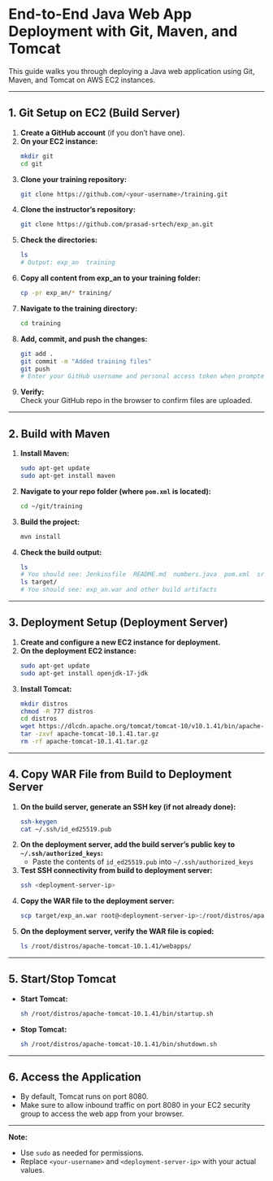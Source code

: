 # End-to-End Java Web App Deployment with Git, Maven, and Tomcat

This guide walks you through deploying a Java web application using Git, Maven, and Tomcat on AWS EC2 instances.

---

## 1. Git Setup on EC2 (Build Server)

1. **Create a GitHub account** (if you don’t have one).
2. **On your EC2 instance:**
   ```bash
   mkdir git
   cd git
   ```
3. **Clone your training repository:**
   ```bash
   git clone https://github.com/<your-username>/training.git
   ```
4. **Clone the instructor’s repository:**
   ```bash
   git clone https://github.com/prasad-srtech/exp_an.git
   ```
5. **Check the directories:**
   ```bash
   ls
   # Output: exp_an  training
   ```
6. **Copy all content from exp_an to your training folder:**
   ```bash
   cp -pr exp_an/* training/
   ```
7. **Navigate to the training directory:**
   ```bash
   cd training
   ```
8. **Add, commit, and push the changes:**
   ```bash
   git add .
   git commit -m "Added training files"
   git push
   # Enter your GitHub username and personal access token when prompted
   ```
9. **Verify:**  
   Check your GitHub repo in the browser to confirm files are uploaded.

---

## 2. Build with Maven

1. **Install Maven:**
   ```bash
   sudo apt-get update
   sudo apt-get install maven
   ```
2. **Navigate to your repo folder (where `pom.xml` is located):**
   ```bash
   cd ~/git/training
   ```
3. **Build the project:**
   ```bash
   mvn install
   ```
4. **Check the build output:**
   ```bash
   ls
   # You should see: Jenkinsfile  README.md  numbers.java  pom.xml  src  target
   ls target/
   # You should see: exp_an.war and other build artifacts
   ```

---

## 3. Deployment Setup (Deployment Server)

1. **Create and configure a new EC2 instance for deployment.**
2. **On the deployment EC2 instance:**
   ```bash
   sudo apt-get update
   sudo apt-get install openjdk-17-jdk
   ```
3. **Install Tomcat:**
   ```bash
   mkdir distros
   chmod -R 777 distros
   cd distros
   wget https://dlcdn.apache.org/tomcat/tomcat-10/v10.1.41/bin/apache-tomcat-10.1.41.tar.gz
   tar -zxvf apache-tomcat-10.1.41.tar.gz
   rm -rf apache-tomcat-10.1.41.tar.gz
   ```

---

## 4. Copy WAR File from Build to Deployment Server

1. **On the build server, generate an SSH key (if not already done):**
   ```bash
   ssh-keygen
   cat ~/.ssh/id_ed25519.pub
   ```
2. **On the deployment server, add the build server’s public key to `~/.ssh/authorized_keys`:**
   - Paste the contents of `id_ed25519.pub` into `~/.ssh/authorized_keys`
3. **Test SSH connectivity from build to deployment server:**
   ```bash
   ssh <deployment-server-ip>
   ```
4. **Copy the WAR file to the deployment server:**
   ```bash
   scp target/exp_an.war root@<deployment-server-ip>:/root/distros/apache-tomcat-10.1.41/webapps/
   ```
5. **On the deployment server, verify the WAR file is copied:**
   ```bash
   ls /root/distros/apache-tomcat-10.1.41/webapps/
   ```

---

## 5. Start/Stop Tomcat

- **Start Tomcat:**
  ```bash
  sh /root/distros/apache-tomcat-10.1.41/bin/startup.sh
  ```
- **Stop Tomcat:**
  ```bash
  sh /root/distros/apache-tomcat-10.1.41/bin/shutdown.sh
  ```

---

## 6. Access the Application

- By default, Tomcat runs on port 8080.
- Make sure to allow inbound traffic on port 8080 in your EC2 security group to access the web app from your browser.

---

**Note:**
- Use `sudo` as needed for permissions.
- Replace `<your-username>` and `<deployment-server-ip>` with your actual values.
